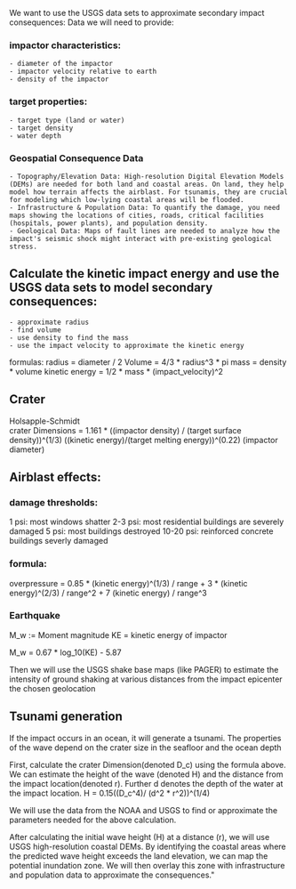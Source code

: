 We want to use the USGS data sets to approximate secondary impact consequences:
Data we will need to provide:
### impactor characteristics:
    - diameter of the impactor 
    - impactor velocity relative to earth
    - density of the impactor 
### target properties:
    - target type (land or water)
    - target density 
    - water depth
### Geospatial Consequence Data
    - Topography/Elevation Data: High-resolution Digital Elevation Models (DEMs) are needed for both land and coastal areas. On land, they help model how terrain affects the airblast. For tsunamis, they are crucial for modeling which low-lying coastal areas will be flooded.
    - Infrastructure & Population Data: To quantify the damage, you need maps showing the locations of cities, roads, critical facilities (hospitals, power plants), and population density.
    - Geological Data: Maps of fault lines are needed to analyze how the impact's seismic shock might interact with pre-existing geological stress.


## Calculate the kinetic impact energy and use the USGS data sets to model secondary consequences:
    - approximate radius 
    - find volume 
    - use density to find the mass 
    - use the impact velocity to approximate the kinetic energy 
formulas:
radius = diameter / 2
Volume = 4/3 * radius^3 * pi
mass = density * volume
kinetic energy = 1/2 * mass * (impact_velocity)^2 

## Crater
Holsapple-Schmidt   
crater Dimensions = 1.161 * ((impactor density) / (target surface density))^(1/3) ((kinetic energy)/(target melting energy))^(0.22) (impactor diameter)

## Airblast effects:
### damage thresholds:
1 psi: most windows shatter 
2-3 psi: most residential buildings are severely damaged 
5 psi: most buildings destroyed 
10-20 psi: reinforced concrete buildings severly damaged 
### formula:
overpressure = 0.85 * (kinetic energy)^(1/3) / range + 3 *  (kinetic energy)^(2/3) / range^2 + 7  (kinetic energy) / range^3


### Earthquake
M_w := Moment magnitude 
KE = kinetic energy of impactor 

M_w = 0.67 * log_10(KE) - 5.87

Then we will use the USGS shake base maps (like PAGER) to estimate the intensity of ground shaking at various distances from the impact epicenter the chosen geolocation

## Tsunami generation 
If the impact occurs in an ocean, it will generate a tsunami. The properties of the wave depend on the crater size in the seafloor and the ocean depth

First, calculate the crater Dimension(denoted D_c) using the formula above. We can estimate the height of the wave (denoted H) and the distance from the impact location(denoted r). 
Further d denotes the depth of the water at the impact location. 
H = 0.15((D_c^4)/ (d^2 * r^2))^(1/4)

We will use the data from the NOAA and USGS to find or approximate the parameters needed for the above calculation. 

After calculating the initial wave height (H) at a distance (r), we will use USGS high-resolution coastal DEMs. By identifying the coastal areas where the predicted wave height exceeds the land elevation, we can map the potential inundation zone. We will then overlay this zone with infrastructure and population data to approximate the consequences."
